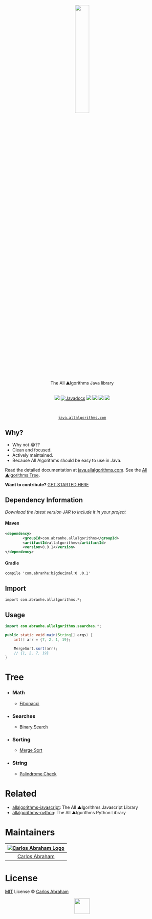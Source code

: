 <div align="center">
	<a href="https://java.allalgorithms.com"><img src="https://cdn.abranhe.com/projects/algorithms/logo.svg" width="30%">
	</a>
	<br>
	<br>
	<br>
	<br>
	The All ▲lgorithms Java library
	<br>
	<br>
</div>

<p align="center">
    <a href="https://search.maven.org/#artifactdetails%7Ccom.abranhe%7Callalgorithms"><img src="https://maven-badges.herokuapp.com/maven-central/com.abranhe/allalgorithms/badge.svg"></a>
    <a href="https://www.javadoc.io/doc/com.abranhe/allalgorithms"><img src="https://www.javadoc.io/badge/com.abranhe/allalgorithms.svg" alt="Javadocs"></a>
	<a href="https://travis-ci.org/abranhe/allalgorithms-java"><img src="https://img.shields.io/travis/abranhe/allalgorithms-java.svg?logo=travis" /></a>
	<a href="https://github.com/abranhe/allalgorithms-java/blob/master/license"><img src="https://img.shields.io/github/license/abranhe/allalgorithms-java.svg" /></a>
	<a href="https://github.com/allalgorithms"><img src="https://cdn.abranhe.com/projects/algorithms/badge.svg"/></a>
	<a href="https://github.com/abranhe"><img src="https://abranhe.com/badge.svg"></a>
</p>

<p align="center">
	<br>
	<br>
	<a href="https://java.allalgorithms.com"><code>java.allalgorithms.com</code></a>
</p>

## Why?

- Why not 😂??
- Clean and focused.
- Actively maintained.
- Because All Algorithms should be easy to use in Java.

Read the detailed documentation at [java.allalgorithms.com](https://java.allalgorithms.com). See the [All ▲lgorithms Tree](#tree).

**Want to contribute?** [GET STARTED HERE](https://github.com/abranhe/allalgorithms-java/tree/master/.github/contributing.md)

## Dependency Information

*Download the latest version JAR to include it in your project*

#### Maven

```xml
<dependency>
        <groupId>com.abranhe.allalgorithms</groupId>
        <artifactId>allalgorithms</artifactId>
        <version>0.0.1</version>
</dependency>
```

#### Gradle

```
compile 'com.abranhe:bigdecimal:0 .0.1'
```

## Import

```
import com.abranhe.allalgorithms.*;
```

## Usage

```java
import com.abranhe.allalgorithms.searches.*;

public static void main(String[] args) {
    int[] arr = {7, 2, 1, 19};

    MergeSort.sort(arr);
    // {1, 2, 7, 19}
}
```


# Tree

- ### Math
  - [Fibonacci](https://java.allalgorithms.com/math/fibonacci)
- ### Searches
  - [Binary Search](https://java.allalgorithms.com/searches/binary-search)
- ### Sorting
  - [Merge Sort](https://java.allalgorithms.com/sorting/merge-sort)
- ### String
  - [Palindrome Check](https://java.allalgorithms.com/string/palindrom)

# Related

- [allalgorithms-javascript](https://github.com/abranhe/allalgorithms-javascript): The All ▲lgorithms Javascript Library
- [allalgorithms-python](https://github.com/abranhe/allalgorithms-python): The All ▲lgorithms Python Library

# Maintainers

|[![Carlos Abraham Logo][3]][4]|
| :--------------------------: |
| [Carlos Abraham][4]          |


# License

[MIT][5] License © [Carlos Abraham][4]

<!-------------------Markdown Images Links ---------------------------------->
[1]: https://cdn.abranhe.com/projects/algorithms/badge.svg
[2]: https://github.com/abranhe/allalgorithms-java
[3]: https://avatars3.githubusercontent.com/u/21347264?s=50
[4]: https://github.com/abranhe
[5]: https://github.com/abranhe/allalgorithms-java/blob/master/license
<!-------------------Markdown Images Links ---------------------------------->

<div align="center">
	<a href="https://github.com/abranhe/algorithms">
		<img src="https://cdn.abranhe.com/projects/algorithms/logo.svg" width="50px">
	</a>
  <br>
</div>
